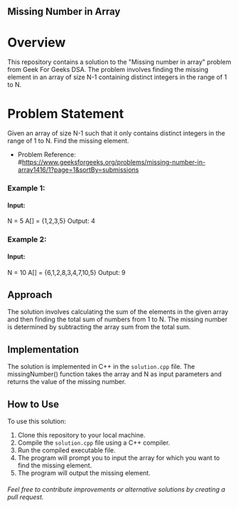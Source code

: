## Missing Number in Array

# Overview
This repository contains a solution to the "Missing number in array" problem from Geek For Geeks DSA. The problem involves finding the missing element in an array of size N-1 containing distinct integers in the range of 1 to N.

# Problem Statement
Given an array of size N-1 such that it only contains distinct integers in the range of 1 to N. Find the missing element.
- Problem Reference: #https://www.geeksforgeeks.org/problems/missing-number-in-array1416/1?page=1&sortBy=submissions 

### Example 1:
#### Input:
N = 5
A[] = {1,2,3,5}
Output: 4

### Example 2:
#### Input:
N = 10
A[] = {6,1,2,8,3,4,7,10,5}
Output: 9

## Approach
The solution involves calculating the sum of the elements in the given array and then finding the total sum of numbers from 1 to N. The missing number is determined by subtracting the array sum from the total sum.

## Implementation
The solution is implemented in C++ in the `solution.cpp` file. The missingNumber() function takes the array and N as input parameters and returns the value of the missing number.

## How to Use
To use this solution:

1. Clone this repository to your local machine.
2. Compile the `solution.cpp` file using a C++ compiler.
3. Run the compiled executable file.
4. The program will prompt you to input the array for which you want to find the missing element.
5. The program will output the missing element.


###### Feel free to contribute improvements or alternative solutions by creating a pull request.



